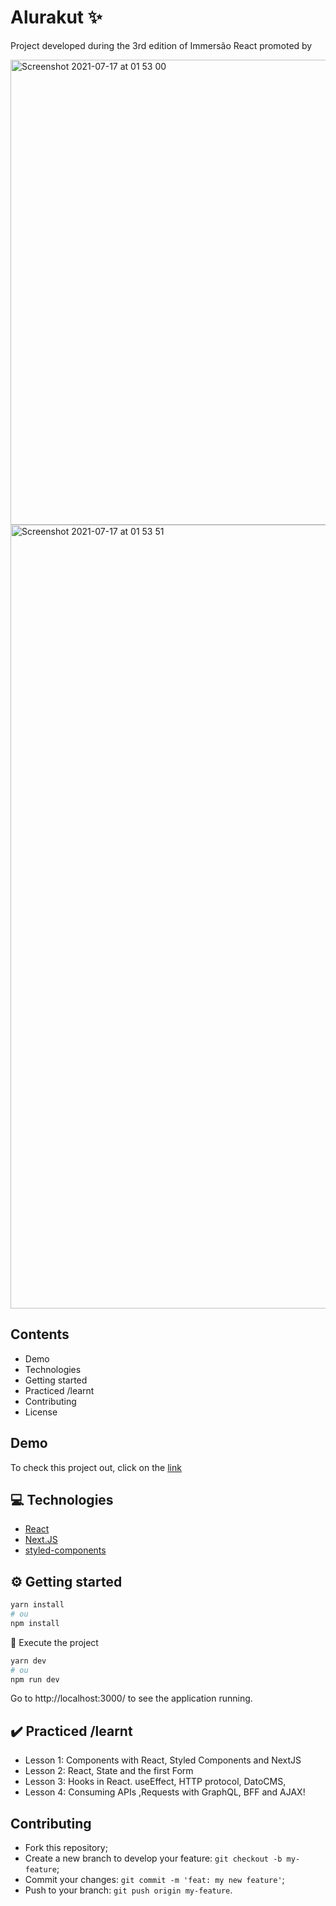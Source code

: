 # Alurakut ✨

Project developed during the 3rd edition of Immersão React promoted by

<img width="744" alt="Screenshot 2021-07-17 at 01 53 00" src="https://user-images.githubusercontent.com/81806904/126020584-772c2371-8fc3-4741-80fc-18a0c6647968.png">
<img width="1254" alt="Screenshot 2021-07-17 at 01 53 51" src="https://user-images.githubusercontent.com/81806904/126020617-dd6ad491-760e-4c10-b900-2cd9d6d7c601.png">


## Contents

-  Demo
- Technologies
- Getting started
- Practiced /learnt
- Contributing
- License

## Demo
To check this project out, click on the [link](https://alurakut-immersion-react.vercel.app)



## 💻 Technologies

- [React](https://reactjs.org)
- [Next.JS](https://nextjs.org/)
- [styled-components](https://styled-components.com/)

## ⚙️ Getting started

```bash
yarn install
# ou
npm install
```
 🏃 Execute the project

```bash
yarn dev
# ou
npm run dev
```

Go to http://localhost:3000/ to see the application running.


## ✔️ Practiced /learnt
  - Lesson 1: Components with React, Styled Components and NextJS
  - Lesson 2: React, State and the first Form
  - Lesson 3: Hooks in React. useEffect, HTTP protocol, DatoCMS, 
  - Lesson 4: Consuming APIs ,Requests with GraphQL, BFF and AJAX!

## Contributing

- Fork this repository;
- Create a new branch to develop your feature: `git checkout -b my-feature`;
- Commit your changes: `git commit -m 'feat: my new feature'`;
- Push to your branch: `git push origin my-feature`.
